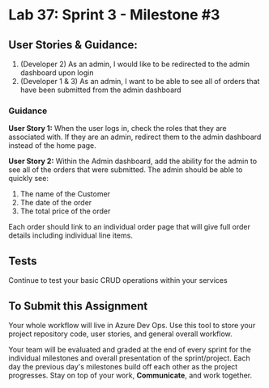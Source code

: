 # Lab 37: Sprint 3 - Milestone #3

## User Stories & Guidance:

1. (Developer 2) As an admin, I would like to be redirected to the admin dashboard upon login
1. (Developer 1 & 3) As an admin, I want to be able to see all of orders that have been submitted from the admin dashboard

### Guidance

**User Story 1:** When the user logs in, check the roles that they are associated with. If they are an admin, redirect them to the admin dashboard instead of the home page. 

**User Story 2:**  Within the Admin dashboard, add the ability for the admin to see all of the orders that were submitted. The admin should be able to quickly see:
1. The name of the Customer
2. The date of the order
3. The total price of the order

Each order should link to an individual order page that will give full order details including individual line items. 

## Tests

Continue to test your basic CRUD operations within your services

## To Submit this Assignment
Your whole workflow will live in Azure Dev Ops. Use this tool to store your project repository code, user stories, and general overall workflow. 

Your team will be evaluated and graded at the end of every sprint for the individual milestones and overall presentation of the sprint/project. Each day the previous day's milestones build off each other as the project progresses. Stay on top of your work, **Communicate**, and work together.
